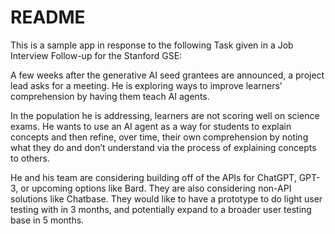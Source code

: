 # README

This is a sample app in response to the following Task given in a Job Interview Follow-up for the Stanford GSE:

A few weeks after the generative AI seed grantees are announced, a project lead asks for a meeting. He is exploring ways to improve learners’ comprehension by having them teach AI agents.

In the population he is addressing, learners are not scoring well on science exams. He wants to use an AI agent as a way for students to explain concepts and then refine, over time, their own comprehension by noting what they do and don’t understand via the process of explaining concepts to others. 

He and his team are considering building off of the APIs for ChatGPT, GPT-3, or upcoming options like Bard. They are also considering non-API solutions like Chatbase. They would like to have a prototype to do light user testing with in 3 months, and potentially expand to a broader user testing base in 5 months.

